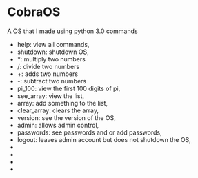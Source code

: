 # CobraOS
A OS that I made using python 3.0
commands

* help: view all commands,
* shutdown: shutdown OS,
* *: multiply two numbers
* /: divide two numbers
* +: adds two numbers
* -: subtract two numbers
* pi_100: view the first 100 digits of pi,
* see_array: view the list,
* array: add something to the list,
* clear_array: clears the array,
* version: see the version of the OS,
* admin: allows admin control,
* passwords: see passwords and or add passwords,
* logout: leaves admin account but does not shutdown the OS,
* 
* 
* 
* 

